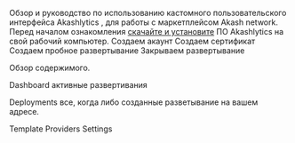 
Обзор и руководство по использованию кастомного пользовательского интерфейса Akashlytics , для работы с маркетплейсом Akash network.
Перед началом ознакомления [скачайте и установите](https://akashlytics.com/deploy) ПО Akashlytics на свой рабочий компьютер.
Создаем акаунт
Создаем сертификат
Создаем пробное развертывание
Закрываем развертывание

Обзор содержимого.

Dashboard 
активные развертивания

Deployments 
все, когда либо созданные разветывание на вашем адресе.

Template
Providers
Settings
